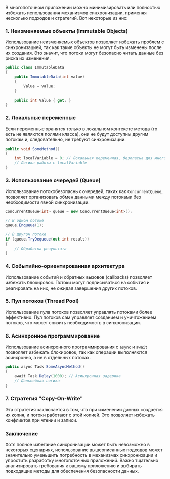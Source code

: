 В многопоточном приложении можно минимизировать или полностью избежать использования механизмов синхронизации, применяя несколько подходов и стратегий. Вот некоторые из них:

### 1. **Неизменяемые объекты (Immutable Objects)**
Использование неизменяемых объектов позволяет избежать проблем с синхронизацией, так как такие объекты не могут быть изменены после их создания. Это значит, что потоки могут безопасно читать данные без риска их изменения.

```csharp
public class ImmutableData
{
    public ImmutableData(int value)
    {
        Value = value;
    }

    public int Value { get; }
}
```

### 2. **Локальные переменные**
Если переменные хранятся только в локальном контексте метода (то есть не являются полями класса), они не будут доступны другим потокам и, следовательно, не требуют синхронизации.

```csharp
public void SomeMethod()
{
    int localVariable = 0; // Локальная переменная, безопасна для многопоточности
    // Логика работы с localVariable
}
```

### 3. **Использование очередей (Queue)**
Использование потокобезопасных очередей, таких как `ConcurrentQueue`, позволяет организовать обмен данными между потоками без необходимости явной синхронизации.

```csharp
ConcurrentQueue<int> queue = new ConcurrentQueue<int>();

// В одном потоке
queue.Enqueue(1);

// В другом потоке
if (queue.TryDequeue(out int result))
{
    // Обработка результата
}
```

### 4. **Событийно-ориентированная архитектура**
Использование событий и обратных вызовов (callbacks) позволяет избежать блокировок. Потоки могут подписываться на события и реагировать на них, не ожидая завершения других потоков.

### 5. **Пул потоков (Thread Pool)**
Использование пула потоков позволяет управлять потоками более эффективно. Пул потоков сам управляет созданием и уничтожением потоков, что может снизить необходимость в синхронизации.

### 6. **Асинхронное программирование**
Использование асинхронного программирования с `async` и `await` позволяет избежать блокировок, так как операции выполняются асинхронно, а не в отдельных потоках.

```csharp
public async Task SomeAsyncMethod()
{
    await Task.Delay(1000); // Асинхронная задержка
    // Дальнейшая логика
}
```

### 7. **Стратегия "Copy-On-Write"**
Эта стратегия заключается в том, что при изменении данных создается их копия, и потоки работают с этой копией. Это позволяет избежать конфликтов при чтении и записи.

### Заключение
Хотя полное избегание синхронизации может быть невозможно в некоторых сценариях, использование вышеописанных подходов может значительно уменьшить потребность в механизмах синхронизации и упростить разработку многопоточных приложений. Важно тщательно анализировать требования к вашему приложению и выбирать подходящие методы для обеспечения безопасности данных.